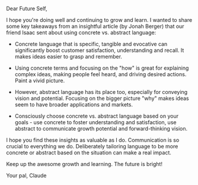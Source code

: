 Dear Future Self,

I hope you're doing well and continuing to grow and learn. I wanted to share some key takeaways from an insightful article (by Jonah Berger) that our friend Isaac sent about using concrete vs. abstract language:

- Concrete language that is specific, tangible and evocative can significantly boost customer satisfaction, understanding and recall. It makes ideas easier to grasp and remember.

- Using concrete terms and focusing on the "how" is great for explaining complex ideas, making people feel heard, and driving desired actions. Paint a vivid picture.

- However, abstract language has its place too, especially for conveying vision and potential. Focusing on the bigger picture "why" makes ideas seem to have broader applications and markets.

- Consciously choose concrete vs. abstract language based on your goals - use concrete to foster understanding and satisfaction, use abstract to communicate growth potential and forward-thinking vision.

I hope you find these insights as valuable as I do. Communication is so crucial to everything we do. Deliberately tailoring language to be more concrete or abstract based on the situation can make a real impact.

Keep up the awesome growth and learning. The future is bright!

Your pal,
Claude
